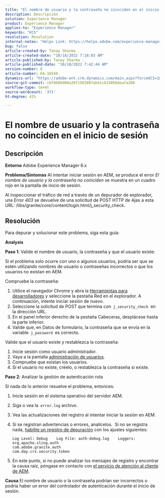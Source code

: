 ```yaml
---
title: "El nombre de usuario y la contraseña no coinciden en el inicio de sesión"
description: Descripción
solution: Experience Manager
product: Experience Manager
applies-to: "Experience Manager"
keywords: "KCS"
resolution: Resolution
internal-notes: "Helpx Link: https://helpx.adobe.com/experience-manager/kb/user-name-and-password-do-not-match-on-login.html"
bug: false
article-created-by: Tanay Sharma .
article-created-date: "10/18/2022 7:18:03 AM"
article-published-by: Tanay Sharma .
article-published-date: "10/18/2022 7:42:44 AM"
version-number: 6
article-number: KA-16549
dynamics-url: "https://adobe-ent.crm.dynamics.com/main.aspx?forceUCI=1&pagetype=entityrecord&etn=knowledgearticle&id=aa107f00-b54e-ed11-bba2-0022480868ff"
source-git-commit: cbf868b900a26f1563097ab41cb15056deafa208
workflow-type: tm+mt
source-wordcount: '371'
ht-degree: 42%

---
```


# El nombre de usuario y la contraseña no coinciden en el inicio de sesión

## Descripción

<b>Entorno</b>
Adobe Experience Manager 6.x


<b>Problema/Síntomas</b>
Al intentar iniciar sesión en AEM, se produce el error *El nombre de usuario y la contraseña no coinciden* se muestra en un cuadro rojo en la pantalla de inicio de sesión.

Al inspeccionar el tráfico de red a través de un depurador de explorador, una *Error 403* se devuelve de una solicitud de POST HTTP de Ajax a esta URL: /libs/granite/core/content/login.html/j_security_check.


## Resolución


Para depurar y solucionar este problema, siga esta guía:

<b>Analysis</b>

<b>Paso 1</b>: Valide el nombre de usuario, la contraseña y que el usuario existe:

Si el problema solo ocurre con uno o algunos usuarios, podría ser que se estén utilizando nombres de usuario o contraseñas incorrectos o que los usuarios no existan en AEM.

Compruebe la contraseña:

1. Utilice el navegador Chrome y abra la [Herramientas para desarrolladores](https://developer.chrome.com/devtools) y seleccione la pestaña Red en el explorador. A continuación, intente iniciar sesión de nuevo.
2. Seleccione la solicitud de POST que termina con` j_security_check `en la dirección URL.
3. En el panel inferior derecho de la pestaña Cabeceras, desplácese hasta la parte inferior.
4. Valide que, en Datos de formulario, la contraseña que se envía en la variable` j_password `es correcto.


Valide que el usuario existe y restablezca la contraseña:

1. Inicie sesión como usuario administrador.
2. Vaya a la pantalla [administración de usuarios](https://docs.adobe.com/content/help/es/experience-manager-65/administering/home.html?topic=/experience-manager/6-5/sites/administering/morehelp/security.ug.js).
3. Compruebe que existan los usuarios.
4. Si el usuario no existe, créelo, o restablezca la contraseña si existe.


<b>Paso 2</b>: Analizar la gestión de autenticación rota

Si nada de lo anterior resuelve el problema, entonces:

1. Inicie sesión en el sistema operativo del servidor AEM.
2. Siga o vea la` error.log` archivo.
3. Vea las actualizaciones del registro al intentar iniciar la sesión en AEM.
4. Si se registran advertencias o errores, analícelos.  Si no se registra nada, [habilite un registro de depuración](https://docs.adobe.com/content/help/es/experience-manager-65/deploying/configuring/configure-logging.html) con los ajustes siguientes:




   ```
   Log Level: Debug    Log File: auth-debug.log    Loggers:    org.apache.sling.auth
   com.adobe.granite.auth
   com.day.crx.security.token
   ```
5. En este punto, si no puede analizar los mensajes de registro y encontrar la causa raíz, póngase en contacto con [el servicio de atención al cliente de AEM](https://experienceleague.adobe.com/?support-solution=Experience+Manager&amp;lang=es#support).



<b>Causa</b>
El nombre de usuario o la contraseña podrían ser incorrectos o podría haber un error del controlador de autenticación durante el inicio de sesión.


